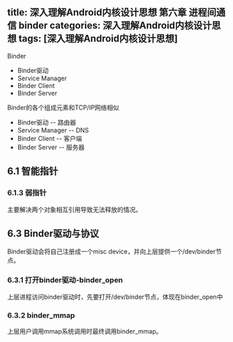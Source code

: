 title: 深入理解Android内核设计思想 第六章 进程间通信 binder
categories: 深入理解Android内核设计思想
tags: [深入理解Android内核设计思想]
---
Binder
- Binder驱动
- Service Manager
- Binder Client
- Binder Server

Binder的各个组成元素和TCP/IP网络相似
- Binder驱动  -- 路由器
- Service Manager -- DNS
- Binder Client -- 客户端
- Binder Server -- 服务器

## 6.1 智能指针

### 6.1.3 弱指针
主要解决两个对象相互引用导致无法释放的情况。

## 6.3 Binder驱动与协议
Binder驱动会将自己注册成一个misc device，并向上层提供一个/dev/binder节点。

### 6.3.1 打开binder驱动-binder_open
上层进程访问binder驱动时，先要打开/dev/binder节点，体现在binder_open中

### 6.3.2 binder_mmap
上层用户调用mmap系统调用时最终调用binder_mmap。

